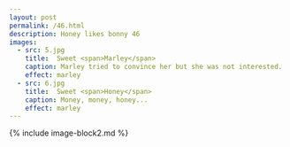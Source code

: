```yaml
---
layout: post
permalink: /46.html
description: Honey likes bonny 46 
images:
  - src: 5.jpg
    title:  Sweet <span>Marley</span>
    caption: Marley tried to convince her but she was not interested. 
    effect: marley
  - src: 6.jpg
    title:  Sweet <span>Honey</span>
    caption: Money, money, honey... 
    effect: marley 
---
```


{% include image-block2.md %}
